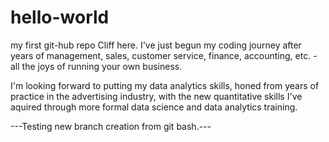 # hello-world
my first git-hub repo
Cliff here.  I've just begun my coding journey after years of management, sales,
 customer service, finance, accounting, etc. - all the joys of running your own business.
 
 I'm looking forward to putting my data analytics skills, honed from years of practice in
 the advertising industry, with the new quantitative skills I've aquired through more formal
 data science and data analytics training.

---Testing new branch creation from git bash.---

